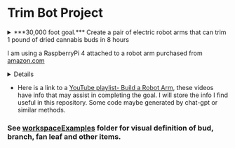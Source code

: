 # Trim Bot Project

<details>

<summary> ***30,000 foot goal.*** Create a pair of electric robot arms that can trim 1 pound of dried cannabis buds in 8 hours </summary>

Create a pair of electric robotic arms that can **automatically** trim dried cannabis flowers using a standard pair of trimming scissors. **The target goal is to trim 1 pound of cannabis in 8 hours time.** The arm uses servo motors to rotate the joints. For vision- open cv or other methods of object detection using one or more cameras. The arm will be able to grasp (using a two fingered-claw) a branch or bud from a bin full of branches, then hold the branch while a second arm with standard trimming scissors attached (to the claw) will trim the buds. The finished buds will be dropped into a bucket when complete. The average human trimmer would trim for about 7.2 hours in a standard work day, 1 pound of trimmed cannabis would be the expected minimum after 8 hours. 2 pounds would be a high amount for a human trimmer in a standard 8 hour work day.

<summary> ****The pair of robot arms should do the following:**** </summary>

- trim = remove all fan leaves using standard trimming [scissors](http://www.chikamasa.com/products/index.cgi?key=27) (see workspaceExamples directory) I will be using CHIKAMASA B-500SF shears(I refer to them as scissors)

- Able to grasp a branch or bud with pincer-type end effector(2 finger claw)

- Able to open and close a pair of standard trimming scissors, which will be securely attached to end effector(claw). Scissors will be detachable from claw for cleaning.

- Able to identify a single branch or bud in a bin full of similar items.

- Will need camera for object detection. 
    - using open-cv or other methods. python or c++ maybe used.
    - Yolo v5 is compatible with jetson nano.
- Able to work together as a pair of arms, one will hold the scissors(scissor arm), the other will hold a branch/bud(branch arm).

- Branch arm able to identify fan leaves on bud and coordinate with scissor arm to remove all fan leaves.

- Branch arm able to rotate the bud/branch while scissor arm opens and closes scissors to complete trim.

</details>


I am using a RaspberryPi 4 attached to a robot arm purchased from [amazon.com](https://www.amazon.com/Yahboom-Controlled-Programmable-Robotics-Identity/dp/B09T96PS3S/ref=asc_df_B09T96PS3S/?tag=hyprod-20&linkCode=df0&hvadid=647177154660&hvpos=&hvnetw=g&hvrand=9522090457653424090&hvpone=&hvptwo=&hvqmt=&hvdev=c&hvdvcmdl=&hvlocint=&hvlocphy=9029977&hvtargid=pla-1948863623457&psc=1&gclid=CjwKCAjw-vmkBhBMEiwAlrMeF-Z9-dOB8Xg7fpWzmVdcTm2_Ga3R2E9iPS-FwKbWelSRKJymOayAkxoCRlYQAvD_BwE)

<details>

</details>

  
- Here is a link  to a [YouTube playlist- Build a Robot Arm](https://www.youtube.com/playlist?list=PLcbaYozXcpF65uUvdCmepFYYjx4FZ4Iwq), these videos have info that may assist in completing the goal.
I will store the info I find useful in this repository. Some code maybe generated by chat-gpt or similar methods.

### See [workspaceExamples](https://github.com/potSm0ker/robotArm/tree/main/workspaceExamples) folder for visual definition of bud, branch, fan leaf and other items.




